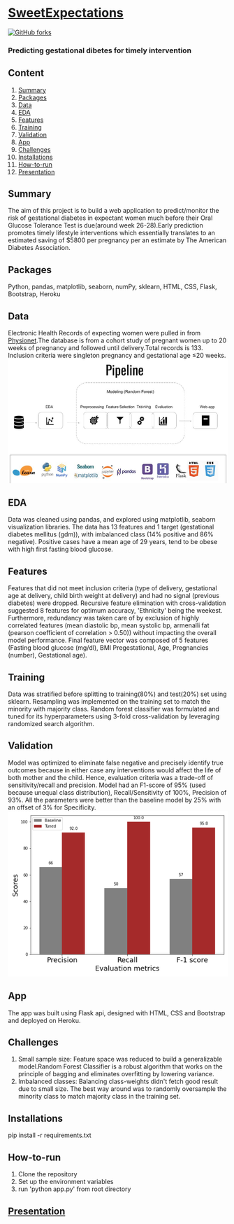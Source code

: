 
# [SweetExpectations](https://sweet-expectations.herokuapp.com/) 
[![GitHub forks](https://img.shields.io/github/forks/Harmeet2504/Insight_Health?style=for-the-badge)](https://github.com/Harmeet2504/Insight_Health/network)
### Predicting gestational dibetes for timely intervention 

## Content
1. [Summary](#Summary)
1. [Packages](#Packages)
1. [Data](#Data)
1. [EDA](#EDA)
1. [Features](#Features)
1. [Training](#Training)
1. [Validation](#Validation)
1. [App](#App)
1. [Challenges](#Challenges)
1. [Installations](#Installations)
1. [How-to-run](#How-to-run)
1. [Presentation](#Presentation)

## Summary
The aim of this project is to build a web application to predict/monitor the risk of gestational diabetes in expectant women much before their Oral Glucose Tolerance Test is due(around week 26-28).Early prediction promotes timely lifestyle interventions which essentially translates to an estimated saving of $5800 per pregnancy per an estimate by The American Diabetes Association.

## Packages
Python, pandas, matplotlib, seaborn, numPy, sklearn, HTML, CSS, Flask, Bootstrap, Heroku

## Data
Electronic Health Records of expecting women were pulled in from [Physionet](https://www.physionet.org/content/maternal-visceral-adipose/1.0.0/).The database is from a cohort study of pregnant women up to 20 weeks of pregnancy and followed until delivery.Total records is 133. Inclusion criteria were singleton pregnancy and gestational age ≤20 weeks.
        ![Pipeline](https://github.com/Harmeet2504/Insight_Health/blob/master/reports/figures/pipeline.jpg)
## EDA
Data was cleaned using pandas, and explored using matplotlib, seaborn visualization libraries. The data has 13 features and 1 target (gestational diabetes mellitus (gdm)), with imbalanced class (14% positive and 86% negative). Positive cases have a mean age of 29 years, tend to be obese with high first fasting blood glucose. 

## Features
Features that did not meet inclusion criteria (type of delivery, gestational age at delivery, child birth weight at delivery) and had no signal (previous diabetes) were dropped.  Recursive feature elimination with cross-validation suggested 8 features for optimum accuracy, 'Ethnicity' being the weekest. Furthermore, redundancy was taken care of by exclusion of highly correlated features (mean diastolic bp, mean systolic bp, armenalli fat (pearson coefficient of correlation > 0.50)) without impacting the overall model performance. Final feature vector was composed of 5 features (Fasting blood glucose (mg/dl), BMI Pregestational, Age, Pregnancies (number), Gestational age).

## Training
Data was stratified before splitting to training(80%) and test(20%) set using sklearn. Resampling was implemented on the training set to match the minority with majority class. Random forest classifier was formulated and tuned for its hyperparameters using 3-fold cross-validation by leveraging randomized search algorithm.

## Validation
Model was optimized to eliminate false negative and precisely identify true outcomes because in either case any interventions would affect the life of both mother and the child. Hence, evaluation criteria was a trade-off of sensitivity/recall and precision. Model had an F1-score of 95% (used because unequal class distribution), Recall/Sensitivity of 100%, Precision of 93%. All the parameters were better than the baseline model by 25% with an offset of 3% for Specificity.
                                 ![Validation](https://github.com/Harmeet2504/Insight_Health/blob/master/reports/figures/evaluation_comparison.png)

## App
The app was built using Flask api, designed with HTML, CSS and Bootstrap and deployed on Heroku. 

## Challenges
1. Small sample size: Feature space was reduced to build a generalizable model.Random Forest Classifier is a robust algorithm that works on the principle of bagging and eliminates overfitting by lowering variance.
2. Imbalanced classes: Balancing class-weights didn't fetch good result due to small size. The best way around was to randomly oversample the minority class to match majority class in the training set.

## Installations
pip install -r requirements.txt

## How-to-run 
1. Clone the repository 
2. Set up the environment variables
3. run 'python app.py' from root directory

## [Presentation](https://docs.google.com/presentation/d/1tOQLsVaOKyczOl9bWyY8tBFNd4tDgh6xUF0ByhJN0Rg/edit?usp=sharing)

